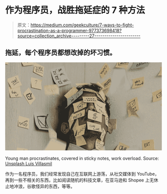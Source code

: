 # 作为程序员，战胜拖延症的 7 种方法

> 原文：<https://medium.com/geekculture/7-ways-to-fight-procrastination-as-a-programmer-977373698418?source=collection_archive---------27----------------------->

## 拖延，每个程序员都想改掉的坏习惯。

![](img/09ef977687483ec82a8117df7e7c9770.png)

Young man procrastinates, covered in sticky notes, work overload. Source: [Unsplash Luis Villasmil](https://unsplash.com/@villxsmil)

作为一名程序员，我们经常发现自己在互联网上游荡，从社交媒体到 YouTube，再到一些不相关的东西，比如阅读随机的科技文章，在亚马逊和 Shopee 上无休止地冲浪，谷歌怪异的东西，等等。
